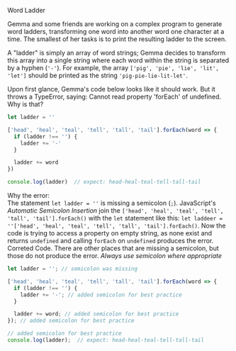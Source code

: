 
Word Ladder

Gemma and some friends are working on a complex program to generate word ladders, transforming one word into another word one character at a time. The smallest of her tasks is to print the resulting ladder to the screen.

A "ladder" is simply an array of word strings; Gemma decides to transform this array into a single string where each word within the string is separated by a hyphen (`'-'`). For example, the array `['pig', 'pie', 'lie', 'lit', 'let']` should be printed as the string `'pig-pie-lie-lit-let'`.

Upon first glance, Gemma's code below looks like it should work. But it throws a TypeError, saying: Cannot read property 'forEach' of undefined. Why is that?

```javascript
let ladder = ''

['head', 'heal', 'teal', 'tell', 'tall', 'tail'].forEach(word => {
  if (ladder !== '') {
    ladder += '-'
  }

  ladder += word
})

console.log(ladder)  // expect: head-heal-teal-tell-tall-tail
```

Why the error:  
The statement `let ladder = ''` is missing a semicolon (`;`). JavaScript's *Automatic Semicolon Insertion* join the `['head', 'heal', 'teal', 'tell', 'tall', 'tail'].forEach()` with the `let` statement like this: `let laddeer = ''['head', 'heal', 'teal', 'tell', 'tall', 'tail'].forEach()`. Now the code is trying to access a property on empty string, as none exist and returns `undefined` and calling `forEach` on `undefined` produces the error.  
Correted Code. There are other places that are missing a semicolon, but those do not produce the error. *Always use semicolon where appropriate*
```javascript
let ladder = ''; // semicolon was missing

['head', 'heal', 'teal', 'tell', 'tall', 'tail'].forEach(word => {
  if (ladder !== '') {
    ladder += '-'; // added semicolon for best practice
  }

  ladder += word; // added semicolon for best practice
}); // added semicolon for best practice

// added semicolon for best practice
console.log(ladder);  // expect: head-heal-teal-tell-tall-tail
```